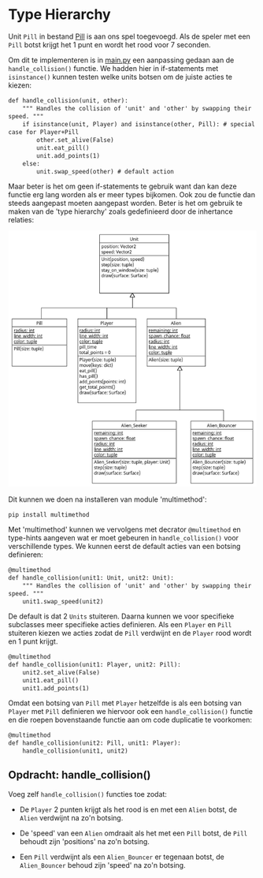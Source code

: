 # Type Hierarchy

Unit `Pill` in bestand [Pill](Pill.py) is aan ons spel toegevoegd. Als
de speler met een `Pill` botst krijgt het 1 punt en wordt het rood
voor 7 seconden. 

Om dit te implementeren is in [main.py](main.py) een aanpassing gedaan
aan de `handle_collision()` functie. We hadden hier in if-statements
met `isinstance()` kunnen testen welke units botsen om de juiste
acties te kiezen:

    def handle_collision(unit, other):
        """ Handles the collision of 'unit' and 'other' by swapping their speed. """ 
        if isinstance(unit, Player) and isinstance(other, Pill): # special case for Player+Pill
            other.set_alive(False)
            unit.eat_pill()
            unit.add_points(1)
        else:
            unit.swap_speed(other) # default action

Maar beter is het om geen if-statements te gebruik want dan kan deze
functie erg lang worden als er meer types bijkomen. Ook zou de functie
dan steeds aangepast moeten aangepast worden. Beter is het om gebruik
te maken van de 'type hierarchy' zoals gedefinieerd door de inhertance
relaties:

![type_hierarchy.png](type_hierarchy.png)

Dit kunnen we doen na installeren van module 'multimethod':

    pip install multimethod
    
Met 'multimethod' kunnen we vervolgens met decrator `@multimethod` en
type-hints aangeven wat er moet gebeuren in `handle_collision()` voor
verschillende types. We kunnen eerst de default acties van een
botsing definieren:
    
    @multimethod
    def handle_collision(unit1: Unit, unit2: Unit):
        """ Handles the collision of 'unit' and 'other' by swapping their speed. """ 
        unit1.swap_speed(unit2)
        
De default is dat 2 `Units` stuiteren. Daarna kunnen we voor
specifieke subclasses meer specifieke acties definieren. Als een
`Player` en `Pill` stuiteren kiezen we acties zodat de `Pill` verdwijnt
en de `Player` rood wordt en 1 punt krijgt.
        
    @multimethod    
    def handle_collision(unit1: Player, unit2: Pill):
        unit2.set_alive(False)
        unit1.eat_pill()
        unit1.add_points(1)

Omdat een botsing van `Pill` met `Player` hetzelfde is als een botsing
van `Player` met `Pill` definieren we hiervoor ook een
`handle_collision()` functie en die roepen bovenstaande functie aan om
code duplicatie te voorkomen:

    @multimethod
    def handle_collision(unit2: Pill, unit1: Player):
        handle_collision(unit1, unit2)
        
## Opdracht: handle_collision()

Voeg zelf `handle_collision()` functies toe zodat:

- De `Player` 2 punten krijgt als het rood is en met een `Alien`
  botst, de `Alien` verdwijnt na zo'n botsing.

- De 'speed' van een `Alien` omdraait als het met een `Pill` botst, de
  `Pill` behoudt zijn 'positions' na zo'n botsing.
  
- Een `Pill` verdwijnt als een `Alien_Bouncer` er tegenaan botst, de
  `Alien_Bouncer` behoud zijn 'speed' na zo'n botsing.
  

